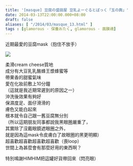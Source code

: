 ```yaml
---
title: '[masque] 豆腐の盛田屋 豆乳よーぐるとぱっく「玉の輿」'
date: 2014-03-13T22:00:00.000+08:00
draft: false
aliases: [ "/2014/03/masque_13.html" ]
tags : [glamorous - 保養おたく, glamorous - 面膜魂]
---
```


近期最愛的豆腐mask（抱住不放手）  

![](/images/tofumask.jpg)

柔滑cream cheese質地  
成分有大豆乳乳酪蜂王漿蜂蜜等  
帶果香的甜蜜氣味  
愛在化妝前敷上10分鐘  
（這就是我近期常遲到的原因之一）  
沖洗後效果有夠好  
保濕度足、面仔滑滑的  
膚色又能白起來  
根本就令自己跟一舊豆腐無分別  
（所以這期朋友同事都說我黑眼圈嚴重了，  
其實除了沒戴眼鏡遮眼圈之外，  
就是因為這mask令皮膚白了故眼圈的黑更明顯）  
超喜歡超喜歡超喜歡超喜歡（喪loop）  
世間上為甚麼會有那麼好用的東西啊？  
  
特別鳴謝HIMHIM把這罐好貨帶回來（閃亮眼）
